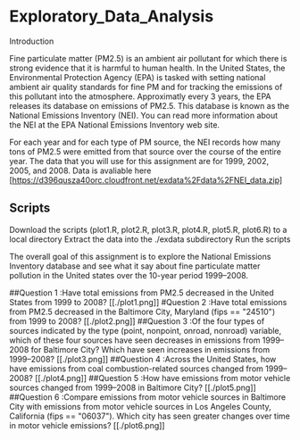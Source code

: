 # Exploratory_Data_Analysis
Introduction

Fine particulate matter (PM2.5) is an ambient air pollutant for which there is strong evidence that it is harmful to human health. 
In the United States, the Environmental Protection Agency (EPA) is tasked with setting national ambient air quality standards for fine PM and for tracking the emissions of this pollutant into the atmosphere. 
Approximatly every 3 years, the EPA releases its database on emissions of PM2.5. 
This database is known as the National Emissions Inventory (NEI). 
You can read more information about the NEI at the EPA National Emissions Inventory web site.

For each year and for each type of PM source, the NEI records how many tons of PM2.5 were emitted from that source over the course of the entire year. 
The data that you will use for this assignment are for 1999, 2002, 2005, and 2008.
Data is avaliable here [https://d396qusza40orc.cloudfront.net/exdata%2Fdata%2FNEI_data.zip]


## Scripts 
Download the scripts (plot1.R, plot2.R, plot3.R, plot4.R, plot5.R, plot6.R) to a local directory
Extract the data into the ./exdata subdirectory
Run the scripts

The overall goal of this assignment is to explore the National Emissions Inventory database and see what it say about fine particulate matter pollution in the United states over the 10-year period 1999–2008. 

##Question 1 :Have total emissions from PM2.5 decreased in the United States from 1999 to 2008?
[[./plot1.png]]
#Question 2 :Have total emissions from PM2.5 decreased in the Baltimore City, Maryland (fips == "24510") from 1999 to 2008?
[[./plot2.png]]
##Question 3 :Of the four types of sources indicated by the type (point, nonpoint, onroad, nonroad) variable, which of these four sources have seen decreases in emissions from 1999–2008 for Baltimore City? Which have seen increases in emissions from 1999–2008?
[[./plot3.png]]
##Question 4 :Across the United States, how have emissions from coal combustion-related sources changed from 1999–2008?
[[./plot4.png]]
##Question 5 :How have emissions from motor vehicle sources changed from 1999–2008 in Baltimore City?
[[./plot5.png]]
##Question 6 :Compare emissions from motor vehicle sources in Baltimore City with emissions from motor vehicle sources in Los Angeles County, California (fips == "06037"). Which city has seen greater changes over time in motor vehicle emissions?
[[./plot6.png]]
